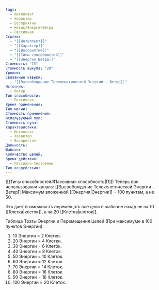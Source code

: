 ```yaml
---
tags:
  - Интеллект
  - Характер
  - Восприятие
  - Навык/ЭнергияВетра
  - Пассивная
Ссылки:
  - "[[Интеллект]]"
  - "[[Характер]]"
  - "[[Восприятие]]"
  - "[[Типы способностей]]"
  - "[[Энергия Ветра]]"
Стоимость: "15"
Стоимость выкупа: "20"
Уровни: 
Связанные навыки:
  - "[[Высвобождение Телекенетической Энергии - Ветер]]"
Источник:
  - Ветер
Тип способности:
  - Пассивная
Время применения: 
Тип магии: 
Стоимость применения: 
Используемый пул: 
Стоимость пула: 
Характеристики:
  - Интеллект
  - Характер
  - Восприятие
Дальность: 
Шаблон: 
Количество целей: 
Время действия:
  - Пассивно-постоянно
Тип воздействия:
---
```

([[Типы способностей#Пассивная способность|П]]) Теперь при использовании канала: [[Высвобождение Телекенетической Энергии - Ветер]] Максимум вложенной [[Энергия|Энергии]] = 100 пунктам, а не 50.

Это дает возможность перемещать все цели в шаблоне назад не на 10 [[Клетка|клеток]], а на 20 [[Клетка|клеток]]. 

Таблица Траты Энергии и Перемещения Целей
(При максимуме в 100 пунктов Энергии):

1. 10 Энергии = 2 Клетки.
2. 20 Энергии = 4 Клетки.
3. 30 Энергии = 6 Клеток. 
4. 40 Энергии = 8 Клеток. 
5. 50 Энергии = 10 Клеток. 
6. 60 Энергии = 12 Клеток.
7. 70 Энергии = 14 Клеток.
8. 80 Энергии = 16 Клеток.
9. 90 Энергии = 18 Клеток.
10. 100 Энергии = 20 Клеток.
